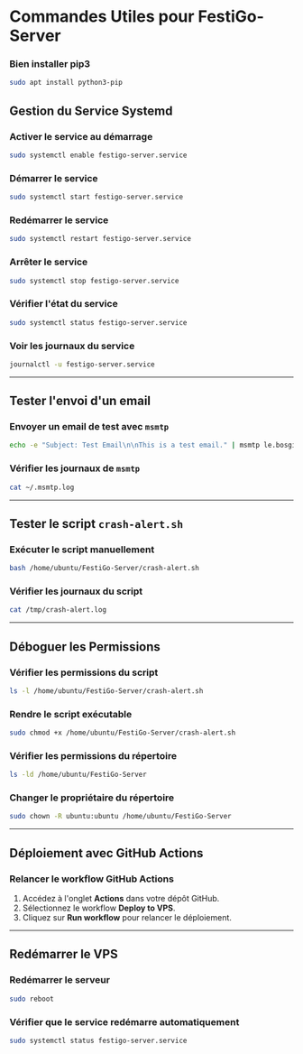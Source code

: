 # Commandes Utiles pour FestiGo-Server

### Bien installer pip3
```bash
sudo apt install python3-pip
```

## Gestion du Service Systemd

### Activer le service au démarrage
```bash
sudo systemctl enable festigo-server.service
```

### Démarrer le service
```bash
sudo systemctl start festigo-server.service
```

### Redémarrer le service
```bash
sudo systemctl restart festigo-server.service
```

### Arrêter le service
```bash
sudo systemctl stop festigo-server.service
```

### Vérifier l'état du service
```bash
sudo systemctl status festigo-server.service
```

### Voir les journaux du service
```bash
journalctl -u festigo-server.service
```

---

## Tester l'envoi d'un email

### Envoyer un email de test avec `msmtp`
```bash
echo -e "Subject: Test Email\n\nThis is a test email." | msmtp le.bosgiraud@gmail.com
```

### Vérifier les journaux de `msmtp`
```bash
cat ~/.msmtp.log
```

---

## Tester le script `crash-alert.sh`

### Exécuter le script manuellement
```bash
bash /home/ubuntu/FestiGo-Server/crash-alert.sh
```

### Vérifier les journaux du script
```bash
cat /tmp/crash-alert.log
```

---

## Déboguer les Permissions

### Vérifier les permissions du script
```bash
ls -l /home/ubuntu/FestiGo-Server/crash-alert.sh
```

### Rendre le script exécutable
```bash
sudo chmod +x /home/ubuntu/FestiGo-Server/crash-alert.sh
```

### Vérifier les permissions du répertoire
```bash
ls -ld /home/ubuntu/FestiGo-Server
```

### Changer le propriétaire du répertoire
```bash
sudo chown -R ubuntu:ubuntu /home/ubuntu/FestiGo-Server
```

---

## Déploiement avec GitHub Actions

### Relancer le workflow GitHub Actions
1. Accédez à l'onglet **Actions** dans votre dépôt GitHub.
2. Sélectionnez le workflow **Deploy to VPS**.
3. Cliquez sur **Run workflow** pour relancer le déploiement.

---

## Redémarrer le VPS

### Redémarrer le serveur
```bash
sudo reboot
```

### Vérifier que le service redémarre automatiquement
```bash
sudo systemctl status festigo-server.service
```
